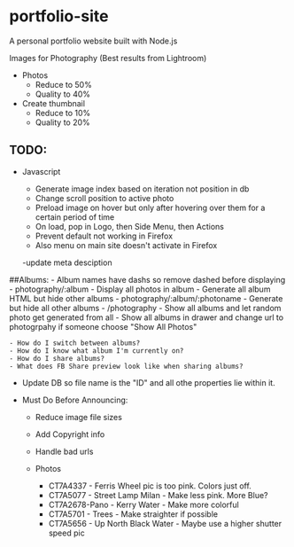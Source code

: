 # portfolio-site
A personal portfolio website built with Node.js

Images for Photography
(Best results from Lightroom)
- Photos
    - Reduce to 50%
    - Quality to 40%
- Create thumbnail
    - Reduce to 10%
    - Quality to 20%


## TODO:
- Javascript
    - Generate image index based on iteration not position in db
    - Change scroll position to active photo
    - Preload image on hover but only after hovering over them for a certain period of time
    - On load, pop in Logo, then Side Menu, then Actions
    - Prevent default not working in Firefox
    - Also menu on main site doesn't activate in Firefox

    -update meta desciption

##Albums:
    - Album names have dashs so remove dashed before displaying
    - photography/:album
        - Display all photos in album
        - Generate all album HTML but hide other albums
    - photography/:album/:photoname
        - Generate but hide all other albums
    - /photography
        - Show all albums and let random photo get generated from all
    - Show all albums in drawer and change url to photogrpahy if someone choose "Show All Photos"

    - How do I switch between albums?
    - How do I know what album I'm currently on?
    - How do I share albums?
    - What does FB Share preview look like when sharing albums?
- Update DB so file name is the "ID" and all othe properties lie within it.


- Must Do Before Announcing:
    - Reduce image file sizes
    - Add Copyright info
    - Handle bad urls

    - Photos
        - CT7A4337 - Ferris Wheel pic is too pink. Colors just off.
        - CT7A5077 - Street Lamp Milan - Make less pink. More Blue?
        - CT7A2678-Pano - Kerry Water - Make more colorful
        - CT7A5701 - Trees - Make straighter if possible
        - CT7A5656 - Up North Black Water - Maybe use a higher shutter speed pic

